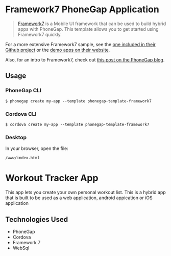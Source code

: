 # Framework7 PhoneGap Application

> [Framework7](http://www.idangero.us/framework7) is a Mobile UI framework that can be used to build hybrid apps with PhoneGap. This template allows you to get started using Framework7
  quickly.

  For a more extensive Framework7 sample, see the [one included in their Github project](https://github.com/nolimits4web/Framework7/tree/master/dist)
  or the [demo apps on their website](http://www.idangero.us/framework7/apps/#.VpQCc5MrKjQ).

  Also, for an intro to Framework7, check out [this post on the PhoneGap blog](http://phonegap.com/blog/2015/11/30/framework7/).   


## Usage

### PhoneGap CLI

    $ phonegap create my-app --template phonegap-template-framework7

### Cordova CLI

    $ cordova create my-app --template phonegap-template-framework7

### Desktop

In your browser, open the file:

    /www/index.html

<h1>Workout Tracker App</h1>
<p>This app lets you create your own personal workout list. This is a hybrid app that is built to be used as a web application, android appication or iOS application</p>

<h2>Technologies Used</h2>
<ul>
<li>PhoneGap</li>
<li>Cordova</li>
<li>Framework 7</li>
<li>WebSql</li>
</ul>
